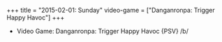 +++
title = "2015-02-01: Sunday"
video-game = ["Danganronpa: Trigger Happy Havoc"]
+++


* Video Game: Danganronpa: Trigger Happy Havoc {PSV} /b/